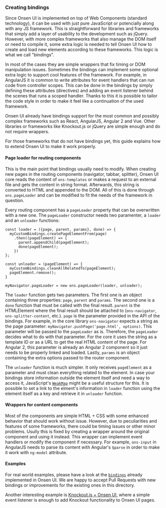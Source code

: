 ### Creating bindings

Since Onsen UI is implemented on top of Web Components (standard technology), it can be used with just pure JavaScript or potencially along with any JS framework. This is straightforward for libraries and frameworks that simply add a layer of usability to the development such as jQuery. However, with more complex frameworks that also manage the DOM itself or need to compile it, some extra logic is needed to tell Onsen UI how to create and load new elements according to these frameworks. This logic is what we call "bindings".

In most of the cases they are simple wrappers that fix timing or DOM manipulation issues. Sometimes the bindings can implement some optional extra logic to support cool features of the framework. For example, in AngularJS it is common to write attributes for event handlers that can run code from controller scopes. This can be done in the bindings by simply defining these attributes (directives) and adding an event listener behind the scenes that runs a scoped handler. Thanks to this it is possible to tailor the code style in order to make it feel like a continuation of the used framework.

Onsen UI already have bindings support for the most common and possibly complex frameworks such as React, AngularJS, Angular 2 and Vue. Other libraries or frameworks like Knockout.js or jQuery are simple enough and do not require wrappers.

For those frameworks that do not have bindings yet, this guide explains how to extend Onsen UI to make it work properly.

#### Page loader for routing components

This is the main point that bindings usually need to modify. When creating new pages in the routing components (navigator, tabbar, splitter), Onsen UI core reads the content of `ons-templates` or makes a request to an external file and gets the content in string format. Afterwards, this string is converted to HTML and appended to the DOM. All of this is done through `ons.pageLoader` and can be modified to fit the needs of the framework in question.

Every routing component has a `pageLoader` property that can be overwritten with a new one. The `pageLoader` constructor needs two paramenter, a `loader` and an `unloader` functions:

```
const loader = ({page, parent, params}, done) => {
  myCustomBindings.createPageElementFrom(page)
    .then((pageElement) => {
      parent.appendChild(pageElement);
      done(pageElement);
    })
};

const unloader = (pageElement) => {
  myCustomBindings.cleanAllRelatedTo(pageElement);
  pageElement.remove();
}

myNavigator.pageLoader = new ons.pageLoader(loader, unloader);
```



The `loader` function gets two parameters. The first one is an object containing three properties: `page`, `parent` and `params`. The second one is a `done` function that must be called with the final result. `parent` is the HTMLElement where the final result should be attached to (`ons-navigator`, `ons-splitter-content`, etc.). `page` is the parameter provided in the API of the bindings. For example, in the core library `ons-navigator` expects a string as the page parameter: `myNavigator.pushPage('page.html', options)`. This parameter will be passed to the `pageLoader` as is. Therefore, the `pageLoader` decides what to do with that parameter. For the core it uses the string as a template ID or as a URL to get the real HTML content of the page. For Angular 2, this parameter is already an Angular 2 component so it just needs to be properly linked and loaded. Lastly, `params` is an object containing the extra options passed to the router component.

The `unloader` function is much simpler. It only receives `pageElement` as a parameter and must clean everything related to the element. In case your bindings store information outside the element itself and need a way to access it, JavaScript's [`WeakMap`](https://developer.mozilla.org/en/docs/Web/JavaScript/Reference/Global_Objects/WeakMap) might be a useful structure for this. It is possible to set a link to the elment's information in `loader` function using the element itself as a key and retrieve it in `unloader` function.

#### Wrappers for content components

Most of the components are simple HTML + CSS with some enhanced behavior that should work without issue. However, due to peculiarities and features of some frameworks, there could be timing issues or other minor problems. Usully this is fixed by creating a wrapper around the original component and using it instead. This wrapper can implement event handlers or modify the component if necessary. For example, `ons-input` in AngularJS needs to parse its content with Angular's `$parse` in order to make it work with `ng-model` attribute.

#### Examples

For real world examples, please have a look at the [`bindings`](https://github.com/OnsenUI/OnsenUI/blob/master/bindings) already implemented in Onsen UI. We are happy to accept Pull Requests with new bindings or improvements for the existing ones in this directory.

Another interesting example is [Knockout.js + Onsen UI](https://tutorial.onsen.io/index.html?external=https://tutorial.onsen.io/tutorial/other/knockout_bindings.html), where a simple event listener is enough to add Knockout functionality to Onsen UI pages.
